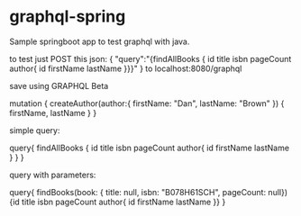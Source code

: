 # graphql-spring
Sample springboot app to test graphql with java.


to test just POST this json: 
{
	"query":"{findAllBooks  { id title isbn pageCount author{ id firstName lastName }}}"
}
to localhost:8080/graphql


save using GRAPHQL Beta

mutation {
  createAuthor(author:{
   	firstName: "Dan",
	lastName: "Brown"
  }) {
    firstName,
  	lastName
  } 
}

simple query:

query{ 
	findAllBooks { id title isbn pageCount 
                        author{ id firstName lastName }
                    }
    }

query with parameters:

query{ 
   findBooks(book: {
        title: null,
        isbn: "B078H61SCH",
        pageCount: null})
        {id title isbn pageCount author{ id firstName lastName }}
    }
